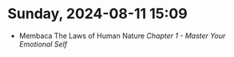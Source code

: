 # Sunday, 2024-08-11 15:09

- Membaca The Laws of Human Nature *Chapter 1 - Master Your Emotional Self*